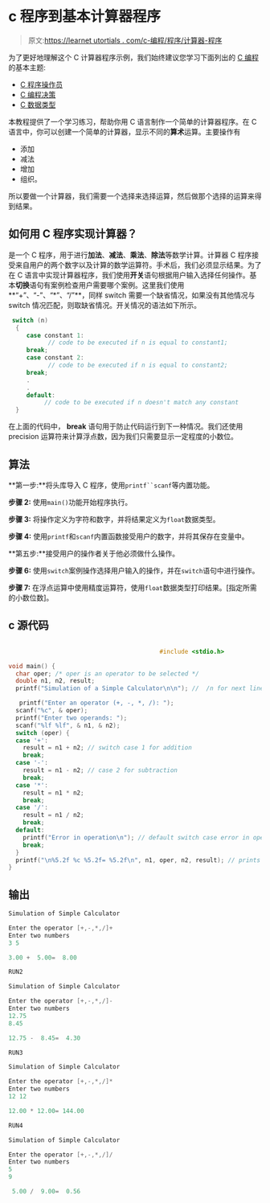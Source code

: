 # c 程序到基本计算器程序

> 原文:[https://learnet utortials . com/c-编程/程序/计算器-程序](https://learnetutorials.com/c-programming/programs/calculator-program)

为了更好地理解这个 C 计算器程序示例，我们始终建议您学习下面列出的 [C 编程](../ "C programming")的基本主题:

*   [C 程序操作员](../../c-programming/operators "C program tokens")
*   [C 编程决策](../../c-programming/decision-making-statements "C programming decision making")
*   [C 数据类型](../../c-programming/data-types-modifiers "C data types")

本教程提供了一个学习练习，帮助你用 C 语言制作一个简单的计算器程序。在 C 语言中，你可以创建一个简单的计算器，显示不同的**算术**运算。主要操作有

*   添加
*   减法
*   增加
*   组织。

所以要做一个计算器，我们需要一个选择来选择运算，然后做那个选择的运算来得到结果。

## 如何用 C 程序实现计算器？

是一个 C 程序，用于进行**加法**、**减法**、**乘法**、**除法**等数学计算。计算器 C 程序接受来自用户的两个数字以及计算的数学运算符。手术后，我们必须显示结果。为了在 C 语言中实现计算器程序，我们使用**开关**语句根据用户输入选择任何操作。基本**切换**语句有案例检查用户需要哪个案例。这里我们使用**“+”、“-”、“*”、“/”**，同样 switch 需要一个缺省情况，如果没有其他情况与 switch 情况匹配，则取缺省情况。开关情况的语法如下所示。

```c
 switch (n)
  {
     case constant 1:
           // code to be executed if n is equal to constant1;
     break;
     case constant 2:
           // code to be executed if n is equal to constant2;
     break;
     .
     .
     default:
          // code to be executed if n doesn't match any constant
  } 

```

在上面的代码中， **break** 语句用于防止代码运行到下一种情况。我们还使用 precision 运算符来计算浮点数，因为我们只需要显示一定程度的小数位。

## 算法

**第一步:**将头库导入 C 程序，使用`printf``scanf`等内置功能。

**步骤 2:** 使用`main()`功能开始程序执行。

**步骤 3:** 将操作定义为字符和数字，并将结果定义为`float`数据类型。

**步骤 4:** 使用`printf`和`scanf`内置函数接受用户的数字，并将其保存在变量中。

**第五步:**接受用户的操作者关于他必须做什么操作。

**步骤 6:** 使用`switch`案例操作选择用户输入的操作，并在`switch`语句中进行操作。

**步骤 7:** 在浮点运算中使用精度运算符，使用`float`数据类型打印结果。[指定所需的小数位数]。

## c 源代码

```c

                                          #include <stdio.h>

void main() {
  char oper; /* oper is an operator to be selected */
  double n1, n2, result;
  printf("Simulation of a Simple Calculator\n\n"); //  /n for next line

   printf("Enter an operator (+, -, *, /): ");
  scanf("%c", & oper);
  printf("Enter two operands: ");
  scanf("%lf %lf", & n1, & n2);
  switch (oper) {
  case '+':
    result = n1 + n2; // switch case 1 for addition
    break;
  case '-':
    result = n1 - n2; // case 2 for subtraction
    break;
  case '*':
    result = n1 * n2;
    break;
  case '/':
    result = n1 / n2;
    break;
  default:
    printf("Error in operation\n"); // default switch case error in operation
    break;
  }
  printf("\n%5.2f %c %5.2f= %5.2f\n", n1, oper, n2, result); // prints the output of the c program
}

```

## 输出

```c
Simulation of Simple Calculator

Enter the operator [+,-,*,/]+
Enter two numbers
3 5

3.00 +  5.00=  8.00

RUN2

Simulation of Simple Calculator

Enter the operator [+,-,*,/]-
Enter two numbers
12.75
8.45

12.75 -  8.45=  4.30

RUN3

Simulation of Simple Calculator

Enter the operator [+,-,*,/]*
Enter two numbers
12 12

12.00 * 12.00= 144.00

RUN4

Simulation of Simple Calculator

Enter the operator [+,-,*,/]/
Enter two numbers
5
9

 5.00 /  9.00=  0.56
```